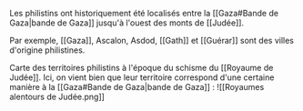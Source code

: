 Les philistins ont historiquement été localisés entre la [[Gaza#Bande de Gaza|bande de Gaza]] jusqu'à l'ouest des monts de [[Judée]].

Par exemple, [[Gaza]], Ascalon, Asdod, [[Gath]] et [[Guérar]] sont des villes d'origine philistines.

Carte des territoires philistins à l'époque du schisme du [[Royaume de Judée]]. Ici, on vient bien que leur territoire correspond d'une certaine manière à la [[Gaza#Bande de Gaza|bande de Gaza]] :
![[Royaumes alentours de Judée.png]]